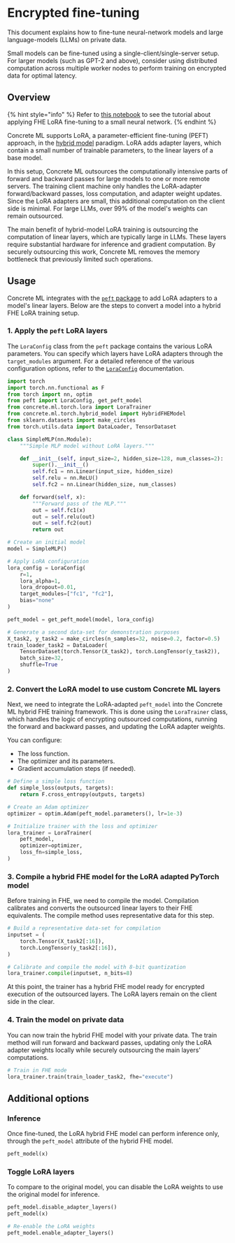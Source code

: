 # Encrypted fine-tuning

This document explains how to fine-tune neural-network models and large language-models (LLMs) on private data.

Small models can be fine-tuned using a single-client/single-server setup. For larger models (such as GPT-2 and above), consider using distributed computation across multiple worker nodes to perform training on encrypted data for optimal latency.

## Overview

{% hint style="info" %}
Refer to [this notebook](../advanced_examples/LoraMLP.ipynb) to see the tutorial about applying FHE LoRA fine-tuning to a small neural network.
{% endhint %}

Concrete ML supports LoRA, a parameter-efficient fine-tuning (PEFT) approach, in the [hybrid model](../guides/hybrid-models.md) paradigm. LoRA adds adapter layers, which contain a small number of trainable parameters, to the linear layers of a base model.

In this setup, Concrete ML outsources the computationally intensive parts of forward and backward passes for large models to one or more remote servers. The training client machine only handles the LoRA-adapter forward/backward passes, loss computation, and adapter weight updates. Since the LoRA adapters are small, this additional computation on the client side is minimal. For large LLMs, over 99% of the model's weights can remain outsourced.

The main benefit of hybrid-model LoRA training is outsourcing the computation of linear layers, which are typically large in LLMs. These layers require substantial hardware for inference and gradient computation. By securely outsourcing this work, Concrete ML removes the memory bottleneck that previously limited such operations.

## Usage

Concrete ML integrates with the [`peft` package](https://huggingface.co/docs/peft/index) to add LoRA adapters to a model's linear layers. Below are the steps to convert a model into a hybrid FHE LoRA training setup.

### 1. Apply the `peft` LoRA layers

The `LoraConfig` class from the `peft` package contains the various LoRA parameters. You can specify which layers have LoRA adapters through the `target_modules` argument.
For a detailed reference of the various configuration options, refer to the
[`LoraConfig`](https://huggingface.co/docs/peft/package_reference/lora#peft.LoraConfig)
documentation.

```python
import torch
import torch.nn.functional as F
from torch import nn, optim
from peft import LoraConfig, get_peft_model
from concrete.ml.torch.lora import LoraTrainer
from concrete.ml.torch.hybrid_model import HybridFHEModel
from sklearn.datasets import make_circles
from torch.utils.data import DataLoader, TensorDataset

class SimpleMLP(nn.Module):
    """Simple MLP model without LoRA layers."""

    def __init__(self, input_size=2, hidden_size=128, num_classes=2):
        super().__init__()
        self.fc1 = nn.Linear(input_size, hidden_size)
        self.relu = nn.ReLU()
        self.fc2 = nn.Linear(hidden_size, num_classes)

    def forward(self, x):
        """Forward pass of the MLP."""
        out = self.fc1(x)
        out = self.relu(out)
        out = self.fc2(out)
        return out

# Create an initial model
model = SimpleMLP()

# Apply LoRA configuration
lora_config = LoraConfig(
    r=1,
    lora_alpha=1,
    lora_dropout=0.01,
    target_modules=["fc1", "fc2"],
    bias="none"
)

peft_model = get_peft_model(model, lora_config)

# Generate a second data-set for demonstration purposes
X_task2, y_task2 = make_circles(n_samples=32, noise=0.2, factor=0.5)
train_loader_task2 = DataLoader(
    TensorDataset(torch.Tensor(X_task2), torch.LongTensor(y_task2)),
    batch_size=32,
    shuffle=True
)
```

### 2. Convert the LoRA model to use custom Concrete ML layers

Next, we need to integrate the LoRA-adapted `peft_model` into the Concrete ML hybrid FHE training framework. This is done using the `LoraTrainer` class, which handles the logic of encrypting outsourced computations, running the forward and backward passes, and updating the LoRA adapter weights.

You can configure:

- The loss function.
- The optimizer and its parameters.
- Gradient accumulation steps (if needed).

<!--pytest-codeblocks:cont-->

```python
# Define a simple loss function
def simple_loss(outputs, targets):
    return F.cross_entropy(outputs, targets)

# Create an Adam optimizer
optimizer = optim.Adam(peft_model.parameters(), lr=1e-3)

# Initialize trainer with the loss and optimizer
lora_trainer = LoraTrainer(
    peft_model,
    optimizer=optimizer,
    loss_fn=simple_loss,
)
```

### 3. Compile a hybrid FHE model for the LoRA adapted PyTorch model

Before training in FHE, we need to compile the model. Compilation calibrates and converts the outsourced linear layers to their FHE equivalents. The compile method uses representative data for this step.

<!--pytest-codeblocks:cont-->

```python
# Build a representative data-set for compilation
inputset = (
    torch.Tensor(X_task2[:16]),
    torch.LongTensor(y_task2[:16]),
)

# Calibrate and compile the model with 8-bit quantization
lora_trainer.compile(inputset, n_bits=8)
```

At this point, the trainer has a hybrid FHE model ready for encrypted execution of the outsourced layers. The LoRA layers remain on the client side in the clear.

### 4. Train the model on private data

You can now train the hybrid FHE model with your private data. The train method will run forward and backward passes, updating only the LoRA adapter weights locally while securely outsourcing the main layers’ computations.

<!--pytest-codeblocks:cont-->

```python
# Train in FHE mode
lora_trainer.train(train_loader_task2, fhe="execute")
```

## Additional options

### Inference

Once fine-tuned, the LoRA hybrid FHE model can perform inference only, through the
`peft_model` attribute of the hybrid FHE model.

<!--pytest-codeblocks:skip-->

```python
peft_model(x)
```

### Toggle LoRA layers

To compare to the original model, you can disable the LoRA weights to use the original model for inference.

<!--pytest-codeblocks:skip-->

```python
peft_model.disable_adapter_layers()
peft_model(x)

# Re-enable the LoRA weights
peft_model.enable_adapter_layers()
```
